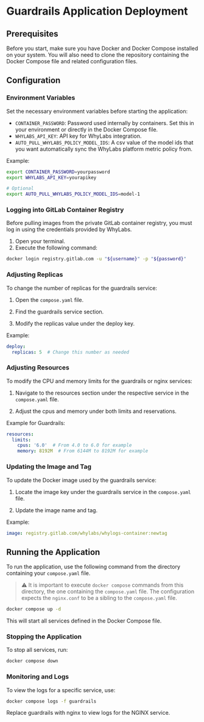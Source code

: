 # Guardrails Application Deployment

## Prerequisites

Before you start, make sure you have Docker and Docker Compose installed on your
system. You will also need to clone the repository containing the Docker Compose
file and related configuration files.

## Configuration

### Environment Variables

Set the necessary environment variables before starting the application:

- `CONTAINER_PASSWORD`: Password used internally by containers. Set this in your environment or directly in the Docker Compose file.
- `WHYLABS_API_KEY`: API key for WhyLabs integration.
- `AUTO_PULL_WHYLABS_POLICY_MODEL_IDS`: A csv value of the model ids that you want automatically sync the WhyLabs platform metric policy
  from.

Example:

```bash
export CONTAINER_PASSWORD=yourpassword
export WHYLABS_API_KEY=yourapikey

# Optional
export AUTO_PULL_WHYLABS_POLICY_MODEL_IDS=model-1
```

### Logging into GitLab Container Registry

Before pulling images from the private GitLab container registry, you must log
in using the credentials provided by WhyLabs. 

1. Open your terminal.
2. Execute the following command:

```bash
docker login registry.gitlab.com -u "${username}" -p "${password}"
```

### Adjusting Replicas

To change the number of replicas for the guardrails service:

1. Open the `compose.yaml` file.

1. Find the guardrails service section.

1. Modify the replicas value under the deploy key.

Example:

```yaml
deploy:
  replicas: 5  # Change this number as needed
```

### Adjusting Resources

To modify the CPU and memory limits for the guardrails or nginx services:

1. Navigate to the resources section under the respective service in the
`compose.yaml` file.

1. Adjust the cpus and memory under both limits and reservations.

Example for Guardrails:

```yaml
resources:
  limits:
    cpus: '6.0'  # From 4.0 to 6.0 for example
    memory: 8192M  # From 6144M to 8192M for example
```

### Updating the Image and Tag

To update the Docker image used by the guardrails service:

1. Locate the image key under the guardrails service in the
`compose.yaml` file.

1. Update the image name and tag.

Example:

```yaml
image: registry.gitlab.com/whylabs/whylogs-container:newtag
```
## Running the Application

To run the application, use the following command from the directory containing
your `compose.yaml` file.

> :warning: It is important to execute `docker compose` commands from this
directory, the one containing the `compose.yaml` file. The configuration expects
the `nginx.conf` to be a sibling to the `compose.yaml` file.

```bash
docker compose up -d
```

This will start all services defined in the Docker Compose file.

### Stopping the Application

To stop all services, run:

```bash
docker compose down
```

### Monitoring and Logs

To view the logs for a specific service, use:

```bash
docker compose logs -f guardrails
```

Replace guardrails with nginx to view logs for the NGINX service.
